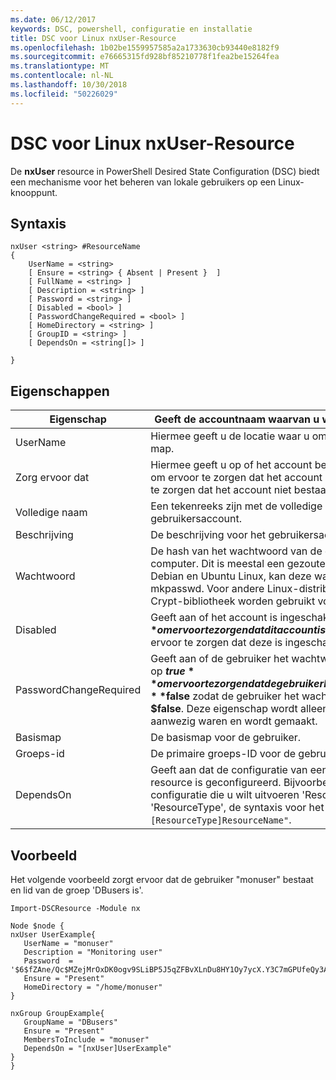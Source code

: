 ```yaml
---
ms.date: 06/12/2017
keywords: DSC, powershell, configuratie en installatie
title: DSC voor Linux nxUser-Resource
ms.openlocfilehash: 1b02be1559957585a2a1733630cb93440e8182f9
ms.sourcegitcommit: e76665315fd928bf85210778f1fea2be15264fea
ms.translationtype: MT
ms.contentlocale: nl-NL
ms.lasthandoff: 10/30/2018
ms.locfileid: "50226029"
---
```

# <a name="dsc-for-linux-nxuser-resource"></a>DSC voor Linux nxUser-Resource

De **nxUser** resource in PowerShell Desired State Configuration (DSC) biedt een mechanisme voor het beheren van lokale gebruikers op een Linux-knooppunt.

## <a name="syntax"></a>Syntaxis

```
nxUser <string> #ResourceName
{
    UserName = <string>
    [ Ensure = <string> { Absent | Present }  ]
    [ FullName = <string> ]
    [ Description = <string> ]
    [ Password = <string> ]
    [ Disabled = <bool> ]
    [ PasswordChangeRequired = <bool> ]
    [ HomeDirectory = <string> ]
    [ GroupID = <string> ]
    [ DependsOn = <string[]> ]

}
```

## <a name="properties"></a>Eigenschappen

|  Eigenschap |  Geeft de accountnaam waarvan u wilt om te controleren of een specifieke status. |
|---|---|
| UserName| Hiermee geeft u de locatie waar u om te controleren of de status van een bestand of map.|
| Zorg ervoor dat| Hiermee geeft u op of het account bestaat. Deze eigenschap instellen op 'Aanwezig' om ervoor te zorgen dat het account bestaat en stel deze in op 'Ontbreekt' om ervoor te zorgen dat het account niet bestaat.|
| Volledige naam| Een tekenreeks zijn met de volledige naam moet worden gebruikt voor het gebruikersaccount.|
| Beschrijving| De beschrijving voor het gebruikersaccount.|
| Wachtwoord| De hash van het wachtwoord van de gebruiker in de juiste vorm voor de Linux-computer. Dit is meestal een gezouten SHA-256, of een hash van SHA-512. Op Debian en Ubuntu Linux, kan deze waarde worden gegenereerd met de opdracht mkpasswd. Voor andere Linux-distributies, kan de crypt-methode van de Python-Crypt-bibliotheek worden gebruikt voor het genereren van de hash.|
| Disabled| Geeft aan of het account is ingeschakeld. Deze eigenschap instellen op **$true** om ervoor te zorgen dat dit account is uitgeschakeld, en stel deze in op **$false** om ervoor te zorgen dat deze is ingeschakeld.|
| PasswordChangeRequired| Geeft aan of de gebruiker het wachtwoord kunt wijzigen. Deze eigenschap instellen op **$true** om ervoor te zorgen dat de gebruiker kan niet het wachtwoord wijzigen en stel deze in op **$false** zodat de gebruiker het wachtwoord te wijzigen. De standaardwaarde is **$false**. Deze eigenschap wordt alleen beoordeeld als het gebruikersaccount niet aanwezig waren en wordt gemaakt.|
| Basismap| De basismap voor de gebruiker.|
| Groeps-id| De primaire groeps-ID voor de gebruiker.|
| DependsOn | Geeft aan dat de configuratie van een andere resource uitvoeren moet voordat deze resource is geconfigureerd. Bijvoorbeeld, als de ID van het scriptblok voor resource-configuratie die u wilt uitvoeren 'ResourceName' voor het eerst is en het type is 'ResourceType', de syntaxis voor het gebruik van deze eigenschap is `DependsOn = "[ResourceType]ResourceName"`.|

## <a name="example"></a>Voorbeeld

Het volgende voorbeeld zorgt ervoor dat de gebruiker "monuser" bestaat en lid van de groep 'DBusers is'.

```
Import-DSCResource -Module nx

Node $node {
nxUser UserExample{
   UserName = "monuser"
   Description = "Monitoring user"
   Password  =    '$6$fZAne/Qc$MZejMrOxDK0ogv9SLiBP5J5qZFBvXLnDu8HY1Oy7ycX.Y3C7mGPUfeQy3A82ev3zIabhDQnj2ayeuGn02CqE/0'
   Ensure = "Present"
   HomeDirectory = "/home/monuser"
}

nxGroup GroupExample{
   GroupName = "DBusers"
   Ensure = "Present"
   MembersToInclude = "monuser"
   DependsOn = "[nxUser]UserExample"
}
}
```